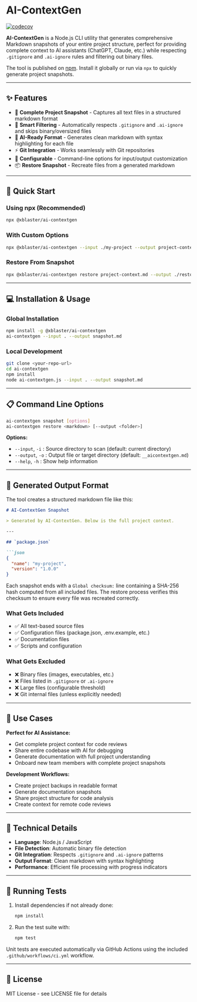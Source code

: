 # AI-ContextGen

[![codecov](https://codecov.io/gh/xblaster/ai-contextgen/branch/main/graph/badge.svg)](https://codecov.io/gh/xblaster/ai-contextgen)

**AI-ContextGen** is a Node.js CLI utility that generates comprehensive Markdown snapshots of your entire project structure, perfect for providing complete context to AI assistants (ChatGPT, Claude, etc.) while respecting `.gitignore` and `.ai-ignore` rules and filtering out binary files.

The tool is published on [npm](https://www.npmjs.com/package/@xblaster/ai-contextgen). Install it globally or run via `npx` to quickly generate project snapshots.

---

## ✨ Features

- 📁 **Complete Project Snapshot** - Captures all text files in a structured markdown format
- 🚫 **Smart Filtering** - Automatically respects `.gitignore` and `.ai-ignore` and skips binary/oversized files
- 📝 **AI-Ready Format** - Generates clean markdown with syntax highlighting for each file
- ⚡ **Git Integration** - Works seamlessly with Git repositories
- 🔧 **Configurable** - Command-line options for input/output customization
- 📦 **Restore Snapshot** - Recreate files from a generated markdown

---

## 🚀 Quick Start

### Using npx (Recommended)
```bash
npx @xblaster/ai-contextgen
```

### With Custom Options
```bash
npx @xblaster/ai-contextgen --input ./my-project --output project-context.md
```

### Restore From Snapshot
```bash
npx @xblaster/ai-contextgen restore project-context.md --output ./restored
```
---

## 💻 Installation & Usage

### Global Installation
```bash
npm install -g @xblaster/ai-contextgen
ai-contextgen --input . --output snapshot.md
```

### Local Development
```bash
git clone <your-repo-url>
cd ai-contextgen
npm install
node ai-contextgen.js --input . --output snapshot.md
```

---

## 📋 Command Line Options

```bash
ai-contextgen snapshot [options]
ai-contextgen restore <markdown> [--output <folder>]
```

**Options:**
- `--input`, `-i` : Source directory to scan (default: current directory)
- `--output`, `-o` : Output file or target directory (default: `__aicontextgen.md`)
- `--help`, `-h` : Show help information

---

## 📄 Generated Output Format

The tool creates a structured markdown file like this:

```markdown
# AI-ContextGen Snapshot

> Generated by AI-ContextGen. Below is the full project context.

---

## `package.json`

```json
{
  "name": "my-project",
  "version": "1.0.0"
}
```

Each snapshot ends with a `Global checksum:` line containing a SHA-256 hash
computed from all included files. The restore process verifies this checksum to
ensure every file was recreated correctly.


### What Gets Included
- ✅ All text-based source files
- ✅ Configuration files (package.json, .env.example, etc.)
- ✅ Documentation files
- ✅ Scripts and configuration

### What Gets Excluded
- ❌ Binary files (images, executables, etc.)
- ❌ Files listed in `.gitignore` or `.ai-ignore`
- ❌ Large files (configurable threshold)
- ❌ Git internal files (unless explicitly needed)

---

## 🎯 Use Cases

**Perfect for AI Assistance:**
- Get complete project context for code reviews
- Share entire codebase with AI for debugging
- Generate documentation with full project understanding
- Onboard new team members with complete project snapshots

**Development Workflows:**
- Create project backups in readable format
- Generate documentation snapshots
- Share project structure for code analysis
- Create context for remote code reviews

---

## 🔧 Technical Details

- **Language**: Node.js / JavaScript
- **File Detection**: Automatic binary file detection
- **Git Integration**: Respects `.gitignore` and `.ai-ignore` patterns
- **Output Format**: Clean markdown with syntax highlighting
 - **Performance**: Efficient file processing with progress indicators

---

## 🧪 Running Tests

1. Install dependencies if not already done:
   ```bash
   npm install
   ```
2. Run the test suite with:
   ```bash
   npm test
   ```

Unit tests are executed automatically via GitHub Actions using the included `.github/workflows/ci.yml` workflow.

---

## 📝 License

MIT License - see LICENSE file for details